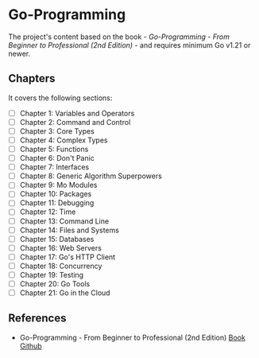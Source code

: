# Go-Programming

The project's content based on the book - _Go-Programming - From Beginner to Professional (2nd Edition)_ - and requires minimum Go v1.21 or newer.

## Chapters

It covers the following sections:

- [ ] Chapter 1: Variables and Operators
- [ ] Chapter 2: Command and Control
- [ ] Chapter 3: Core Types
- [ ] Chapter 4: Complex Types
- [ ] Chapter 5: Functions
- [ ] Chapter 6: Don't Panic
- [ ] Chapter 7: Interfaces
- [ ] Chapter 8: Generic Algorithm Superpowers
- [ ] Chapter 9: Mo Modules
- [ ] Chapter 10: Packages
- [ ] Chapter 11: Debugging
- [ ] Chapter 12: Time
- [ ] Chapter 13: Command Line
- [ ] Chapter 14: Files and Systems
- [ ] Chapter 15: Databases
- [ ] Chapter 16: Web Servers
- [ ] Chapter 17: Go's HTTP Client
- [ ] Chapter 18: Concurrency
- [ ] Chapter 19: Testing
- [ ] Chapter 20: Go Tools
- [ ] Chapter 21: Go in the Cloud

## References
* Go-Programming - From Beginner to Professional (2nd Edition) [Book](https://subscription.packtpub.com/book/programming/9781803243054/) [Github](https://github.com/PacktPublishing/Go-Programming-From-Beginner-to-Professional-Second-Edition-)